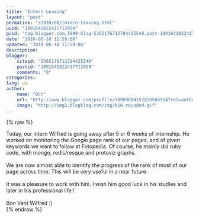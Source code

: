 ```yaml
---
title: "Intern Leaving"
layout: "post"
permalink: "/2010/08/intern-leaving.html"
uuid: "1891641022417713959"
guid: "tag:blogger.com,1999:blog-5365176712784435549.post-1891641022417713959"
date: "2010-08-18 11:59:00"
updated: "2010-08-18 11:59:06"
description: 
blogger:
    siteid: "5365176712784435549"
    postid: "1891641022417713959"
    comments: "0"
categories: 
lang: us
author: 
    name: "Oct"
    url: "http://www.blogger.com/profile/10969884152933508554?rel=author"
    image: "http://img2.blogblog.com/img/b16-rounded.gif"
---
```


{% raw %}
<div class="css-full-post-content js-full-post-content">
Today, our intern Wilfred is going away after 5 or 6 weeks of internship. He worked on monitoring the Google page rank of our pages, and of given keywords we want to follow at Fotopedia. Of course, he mainly did ruby code, with mongo, redis/resque and protoviz graphs. <br />
<br />
We are now almost able to identify the progress of the rank of most of our page across time. This will be very useful in a near future.<br />
<br />
It was a pleasure to work with him. I wish him good luck in his studies and later in his professional life !<br />
<br />
Bon Vent Wilfred :)
</div>
{% endraw %}